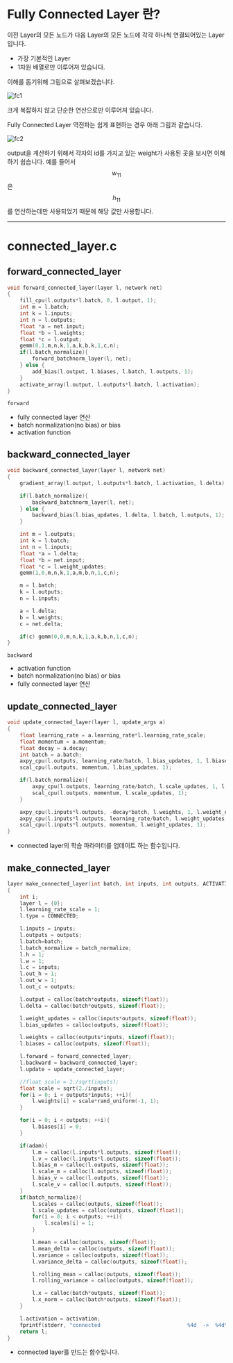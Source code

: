 
# Fully Connected Layer 란?

이전 Layer의 모든 노드가 다음 Layer의 모든 노드에 각각 하나씩 연결되어있는 Layer 입니다.

- 가장 기본적인 Layer
- 1차원 배열로만 이루어져 있습니다.

이해를 돕기위해 그림으로 살펴보겠습니다.



![fc1](/figure/fc1.PNG)



크게 복잡하지 않고 단순한 연산으로만 이루어져 있습니다.

Fully Connected Layer 역전파는 쉽게 표현하는 경우 아래 그림과 같습니다.



![fc2](/figure/fc2.PNG)



output을 계산하기 위해서 각자의 id를 가지고 있는 weight가 사용된 곳을 보시면 이해하기 쉽습니다.
예를 들어서 $$w_{11}$$은 $$h_{11}$$를 연산하는데만 사용되었기 때문에 해당 값만 사용합니다.

---

# connected_layer.c

## forward_connected_layer

```c
void forward_connected_layer(layer l, network net)
{
    fill_cpu(l.outputs*l.batch, 0, l.output, 1);
    int m = l.batch;
    int k = l.inputs;
    int n = l.outputs;
    float *a = net.input;
    float *b = l.weights;
    float *c = l.output;
    gemm(0,1,m,n,k,1,a,k,b,k,1,c,n);
    if(l.batch_normalize){
        forward_batchnorm_layer(l, net);
    } else {
        add_bias(l.output, l.biases, l.batch, l.outputs, 1);
    }
    activate_array(l.output, l.outputs*l.batch, l.activation);
}
```

`forward`

- fully connected layer 연산
- batch normalization(no bias) or bias
- activation function

## backward_connected_layer

```c
void backward_connected_layer(layer l, network net)
{
    gradient_array(l.output, l.outputs*l.batch, l.activation, l.delta);

    if(l.batch_normalize){
        backward_batchnorm_layer(l, net);
    } else {
        backward_bias(l.bias_updates, l.delta, l.batch, l.outputs, 1);
    }

    int m = l.outputs;
    int k = l.batch;
    int n = l.inputs;
    float *a = l.delta;
    float *b = net.input;
    float *c = l.weight_updates;
    gemm(1,0,m,n,k,1,a,m,b,n,1,c,n);

    m = l.batch;
    k = l.outputs;
    n = l.inputs;

    a = l.delta;
    b = l.weights;
    c = net.delta;

    if(c) gemm(0,0,m,n,k,1,a,k,b,n,1,c,n);
}
```

`backward`

- activation function
- batch normalization(no bias) or bias
- fully connected layer 연산

## update_connected_layer

```c
void update_connected_layer(layer l, update_args a)
{
    float learning_rate = a.learning_rate*l.learning_rate_scale;
    float momentum = a.momentum;
    float decay = a.decay;
    int batch = a.batch;
    axpy_cpu(l.outputs, learning_rate/batch, l.bias_updates, 1, l.biases, 1);
    scal_cpu(l.outputs, momentum, l.bias_updates, 1);

    if(l.batch_normalize){
        axpy_cpu(l.outputs, learning_rate/batch, l.scale_updates, 1, l.scales, 1);
        scal_cpu(l.outputs, momentum, l.scale_updates, 1);
    }

    axpy_cpu(l.inputs*l.outputs, -decay*batch, l.weights, 1, l.weight_updates, 1);
    axpy_cpu(l.inputs*l.outputs, learning_rate/batch, l.weight_updates, 1, l.weights, 1);
    scal_cpu(l.inputs*l.outputs, momentum, l.weight_updates, 1);
}
```

- connected layer의 학습 파라미터를 업데이트 하는 함수입니다.

## make_connected_layer

```c
layer make_connected_layer(int batch, int inputs, int outputs, ACTIVATION activation, int batch_normalize, int adam)
{
    int i;
    layer l = {0};
    l.learning_rate_scale = 1;
    l.type = CONNECTED;

    l.inputs = inputs;
    l.outputs = outputs;
    l.batch=batch;
    l.batch_normalize = batch_normalize;
    l.h = 1;
    l.w = 1;
    l.c = inputs;
    l.out_h = 1;
    l.out_w = 1;
    l.out_c = outputs;

    l.output = calloc(batch*outputs, sizeof(float));
    l.delta = calloc(batch*outputs, sizeof(float));

    l.weight_updates = calloc(inputs*outputs, sizeof(float));
    l.bias_updates = calloc(outputs, sizeof(float));

    l.weights = calloc(outputs*inputs, sizeof(float));
    l.biases = calloc(outputs, sizeof(float));

    l.forward = forward_connected_layer;
    l.backward = backward_connected_layer;
    l.update = update_connected_layer;

    //float scale = 1./sqrt(inputs);
    float scale = sqrt(2./inputs);
    for(i = 0; i < outputs*inputs; ++i){
        l.weights[i] = scale*rand_uniform(-1, 1);
    }

    for(i = 0; i < outputs; ++i){
        l.biases[i] = 0;
    }

    if(adam){
        l.m = calloc(l.inputs*l.outputs, sizeof(float));
        l.v = calloc(l.inputs*l.outputs, sizeof(float));
        l.bias_m = calloc(l.outputs, sizeof(float));
        l.scale_m = calloc(l.outputs, sizeof(float));
        l.bias_v = calloc(l.outputs, sizeof(float));
        l.scale_v = calloc(l.outputs, sizeof(float));
    }
    if(batch_normalize){
        l.scales = calloc(outputs, sizeof(float));
        l.scale_updates = calloc(outputs, sizeof(float));
        for(i = 0; i < outputs; ++i){
            l.scales[i] = 1;
        }

        l.mean = calloc(outputs, sizeof(float));
        l.mean_delta = calloc(outputs, sizeof(float));
        l.variance = calloc(outputs, sizeof(float));
        l.variance_delta = calloc(outputs, sizeof(float));

        l.rolling_mean = calloc(outputs, sizeof(float));
        l.rolling_variance = calloc(outputs, sizeof(float));

        l.x = calloc(batch*outputs, sizeof(float));
        l.x_norm = calloc(batch*outputs, sizeof(float));
    }

    l.activation = activation;
    fprintf(stderr, "connected                            %4d  ->  %4d\n", inputs, outputs);
    return l;
}
```

- connected layer를 만드는 함수입니다.
